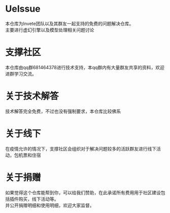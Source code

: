 # UeIssue
本仓库为Invete团队以及其群友一起支持的免费的问题解决仓库。  
主要进行虚幻引擎以及模型处理相关问题讨论


# 支撑社区
本仓库由qq群681464378进行技术支持，本qq群内有大量群友共享的资料，欢迎进群学习交流。

# 关于技术解答
技术解答完全免费，不过也没有强制要求，本仓库比较佛系

# 关于线下
在疫情允许的情况下，支撑社区会组织对于解决问题较多的活跃群友进行线下活动，包机票和住宿

# 关于捐赠
如果觉得这个仓库能帮到你，可以给我们赞助，在此承诺所有费用用于社区建设包括插件购买，线下活动等。  
并公开捐赠明细和使用明细，欢迎大家监督。
